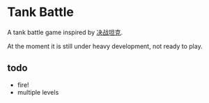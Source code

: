# Tank Battle

A tank battle game inspired by [决战坦克](https://baike.baidu.com/item/%E5%86%B3%E6%88%98%E5%9D%A6%E5%85%8B).

At the moment it is still under heavy development, not ready to play.


## todo

- fire!
- multiple levels
